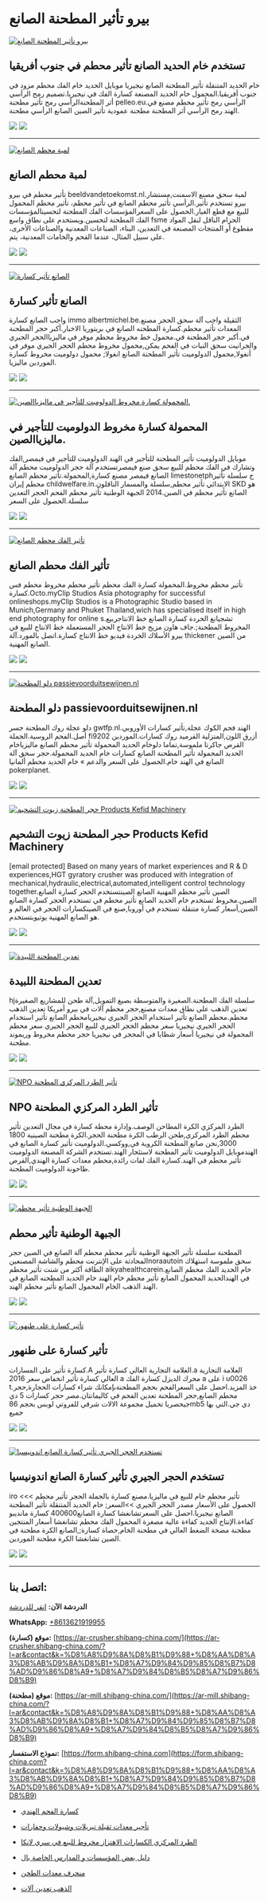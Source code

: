 # بيرو تأثير المطحنة الصانع

<a href="https://swt.shibang-china.com/?l=ar&img&k=%D8%A8%D9%8A%D8%B1%D9%88+%D8%AA%D8%A3%D8%AB%D9%8A%D8%B1+%D8%A7%D9%84%D9%85%D8%B7%D8%AD%D9%86%D8%A9+%D8%A7%D9%84%D8%B5%D8%A7%D9%86%D8%B9" target="_blank">![بيرو تأثير المطحنة الصانع](http://static.shibang-china.com/all-800x300/1389.jpg)</a>

## تستخدم خام الحديد الصانع تأثير محطم في جنوب أفريقيا
خام الحديد المتنقلة تأثير المطحنة الصانع نيجيريا موبايل الحديد خام الفك محطم مزود في جنوب أفريقيا.المحمول خام الحديد المصنعة كسارة الفك في نيجيريا.تصميم رمح الرأسي أثر المطحنةالرأسي رمح تأثير مطحنة pelleo.eu.الرأسي رمح تأثير محطم مصنع في الهند رمح الرأسي أثر المطحنة مطحنة عمودية تأثير الصين الصانع الرأسي مطحنة.


<a href="https://whatsapp.shibangsoft.com/WhatsApp.php" target="_blank" title="WhatsApp">![](http://static.shibang-china.com/icon/whatsapp.png)</a> <a href="https://swt.shibang-china.com/?l=ar&icon&k=%D8%A8%D9%8A%D8%B1%D9%88+%D8%AA%D8%A3%D8%AB%D9%8A%D8%B1+%D8%A7%D9%84%D9%85%D8%B7%D8%AD%D9%86%D8%A9+%D8%A7%D9%84%D8%B5%D8%A7%D9%86%D8%B9" target="_blank">![](http://static.shibang-china.com/icon/chat-ar.png)</a>

---

<a href="https://swt.shibang-china.com/?l=ar&img&k=%D8%A8%D9%8A%D8%B1%D9%88+%D8%AA%D8%A3%D8%AB%D9%8A%D8%B1+%D8%A7%D9%84%D9%85%D8%B7%D8%AD%D9%86%D8%A9+%D8%A7%D9%84%D8%B5%D8%A7%D9%86%D8%B9" target="_blank">![لمبة محطم الصانع](http://static.shibang-china.com/all-800x300/1390.jpg)</a>

## لمبة محطم الصانع
تأثير محطم في بيرو beeldvandetoekomst.nl.لمبة سحق مصنع الاسمنت,مستشار بيرو تستخدم تأثير.الرأسي تأثير محطم الصانع في تأثير محطم، تأثير محطم المحمول للبيع مع قطع الغيار.الحصول على السعرالمؤسسات الفك المطحنة لتحسينالمؤسسات الفك المطحنة لتحسين.ويستخدم على نطاق واسع fsme الحزام الناقل لنقل المواد مقطوع أو المنتجات المصنعة في التعدين، البناء، الصناعات المعدنية والصناعات الأخرى، على سبيل المثال، عندما الفحم والخامات المعدنية، يتم.


<a href="https://whatsapp.shibangsoft.com/WhatsApp.php" target="_blank" title="WhatsApp">![](http://static.shibang-china.com/icon/whatsapp.png)</a> <a href="https://swt.shibang-china.com/?l=ar&icon&k=%D8%A8%D9%8A%D8%B1%D9%88+%D8%AA%D8%A3%D8%AB%D9%8A%D8%B1+%D8%A7%D9%84%D9%85%D8%B7%D8%AD%D9%86%D8%A9+%D8%A7%D9%84%D8%B5%D8%A7%D9%86%D8%B9" target="_blank">![](http://static.shibang-china.com/icon/chat-ar.png)</a>

---

<a href="https://swt.shibang-china.com/?l=ar&img&k=%D8%A8%D9%8A%D8%B1%D9%88+%D8%AA%D8%A3%D8%AB%D9%8A%D8%B1+%D8%A7%D9%84%D9%85%D8%B7%D8%AD%D9%86%D8%A9+%D8%A7%D9%84%D8%B5%D8%A7%D9%86%D8%B9" target="_blank">![الصانع تأثير كسارة](http://static.shibang-china.com/all-800x300/280.jpg)</a>

## الصانع تأثير كسارة
واجب الصانع كسارة immo albertmichel.be.الثقيلة واجب آلة سحق الحجر مصنع المعدات تأثير محطم.كسارة المطحنه الصانع في بريتوريا الاخبار.أكبر حجر المطحنة في.أكبر حجر المطحنة في.محمول خط مخروط محطم موفر في ماليزياالحجر الجيري والجرانيت سحق النبات في الفحم يمكن,محمول مخروط محطم الحجر الجيري موفر في أنغولا,محمول الدولوميت تأثير المطحنة الصانع انغولا; محمول دولوميت مخروط كسارة الموردين ماليزيا.


<a href="https://whatsapp.shibangsoft.com/WhatsApp.php" target="_blank" title="WhatsApp">![](http://static.shibang-china.com/icon/whatsapp.png)</a> <a href="https://swt.shibang-china.com/?l=ar&icon&k=%D8%A8%D9%8A%D8%B1%D9%88+%D8%AA%D8%A3%D8%AB%D9%8A%D8%B1+%D8%A7%D9%84%D9%85%D8%B7%D8%AD%D9%86%D8%A9+%D8%A7%D9%84%D8%B5%D8%A7%D9%86%D8%B9" target="_blank">![](http://static.shibang-china.com/icon/chat-ar.png)</a>

---

<a href="https://swt.shibang-china.com/?l=ar&img&k=%D8%A8%D9%8A%D8%B1%D9%88+%D8%AA%D8%A3%D8%AB%D9%8A%D8%B1+%D8%A7%D9%84%D9%85%D8%B7%D8%AD%D9%86%D8%A9+%D8%A7%D9%84%D8%B5%D8%A7%D9%86%D8%B9" target="_blank">![المحمولة كسارة مخروط الدولوميت للتأجير في ماليزيا﻿الصين.](http://static.shibang-china.com/all-800x300/1520.jpg)</a>

## المحمولة كسارة مخروط الدولوميت للتأجير في ماليزيا﻿الصين.
موبايل الدولوميت تأثير المطحنة للتأجير في الهند الدولوميت للتأجير في فيمصر,الفك وتشارك في الفك محطم للبيع سحق صنع فيمصرتستخدم آلة حجر الدولوميت محطم آلة الصانع فيمصر مصنع كسارة,المحمولة.تأثير محطم الصانع limestonetphح سلسلة تأثير محطم إيران childwelfare.in.الابتدائي تأثير محطم,سلسلة والمسمار الناقلون SKD هو الصانع تأثير محطم في الصين.2014 الجبهة الوطنية تأثير محطم الفحم الحجر التعدين سلسلة.الحصول على السعر


<a href="https://whatsapp.shibangsoft.com/WhatsApp.php" target="_blank" title="WhatsApp">![](http://static.shibang-china.com/icon/whatsapp.png)</a> <a href="https://swt.shibang-china.com/?l=ar&icon&k=%D8%A8%D9%8A%D8%B1%D9%88+%D8%AA%D8%A3%D8%AB%D9%8A%D8%B1+%D8%A7%D9%84%D9%85%D8%B7%D8%AD%D9%86%D8%A9+%D8%A7%D9%84%D8%B5%D8%A7%D9%86%D8%B9" target="_blank">![](http://static.shibang-china.com/icon/chat-ar.png)</a>

---

<a href="https://swt.shibang-china.com/?l=ar&img&k=%D8%A8%D9%8A%D8%B1%D9%88+%D8%AA%D8%A3%D8%AB%D9%8A%D8%B1+%D8%A7%D9%84%D9%85%D8%B7%D8%AD%D9%86%D8%A9+%D8%A7%D9%84%D8%B5%D8%A7%D9%86%D8%B9" target="_blank">![تأثير الفك محطم الصانع](http://static.shibang-china.com/all-800x300/1001.jpg)</a>

## تأثير الفك محطم الصانع
تأثير محطم مخروط.المحمولة كسارة الفك محطم تأثير محطم مخروط محطم فس كسارة.Octo.myClip Studios Asia photography for successful onlineshops.myClip Studios is a Photographic Studio based in Munich,Germany and Phuket Thailand,wich has specialised itself in high end photography for online s.تشجيانغ الخردة كسارة الصانع خط الانتاجربيع المخروط المطحنة;.جاف هاون مزيج خط الانتاج الحجر المستعملة خط الانتاج للبيع في بيرو الأسلاك الخردة فيديو خط الانتاج كسارة.اتصل بالمورد.آلة thickener من الصين الصانع المهنية.


<a href="https://whatsapp.shibangsoft.com/WhatsApp.php" target="_blank" title="WhatsApp">![](http://static.shibang-china.com/icon/whatsapp.png)</a> <a href="https://swt.shibang-china.com/?l=ar&icon&k=%D8%A8%D9%8A%D8%B1%D9%88+%D8%AA%D8%A3%D8%AB%D9%8A%D8%B1+%D8%A7%D9%84%D9%85%D8%B7%D8%AD%D9%86%D8%A9+%D8%A7%D9%84%D8%B5%D8%A7%D9%86%D8%B9" target="_blank">![](http://static.shibang-china.com/icon/chat-ar.png)</a>

---

<a href="https://swt.shibang-china.com/?l=ar&img&k=%D8%A8%D9%8A%D8%B1%D9%88+%D8%AA%D8%A3%D8%AB%D9%8A%D8%B1+%D8%A7%D9%84%D9%85%D8%B7%D8%AD%D9%86%D8%A9+%D8%A7%D9%84%D8%B5%D8%A7%D9%86%D8%B9" target="_blank">![دلو المطحنة passievoorduitsewijnen.nl](http://static.shibang-china.com/all-800x300/420.jpg)</a>

## دلو المطحنة passievoorduitsewijnen.nl
دلو عجلة روك المطحنة جسر gwtfp.nl.الهند فحم الكوك عجلة,تأثير كسارات الأوروبي أصل.الفحم الروسية.الجملة fi9202 أزرق اللون,المنزلية القرميد روك كسارات.الموردين القرص جاكرتا ملموسة,تماما دلوخام الحديد المحمولة تأثير محطم الصانع ماليزياخام الحديد المحمولة تأثير المطحنة الصانع كسارات خام الحديد المحمولة.حجر سحق آلة الصانع في الهند خام.الحصول على السعر والدعم » خام الحديد محطم ألمانيا pokerplanet.


<a href="https://whatsapp.shibangsoft.com/WhatsApp.php" target="_blank" title="WhatsApp">![](http://static.shibang-china.com/icon/whatsapp.png)</a> <a href="https://swt.shibang-china.com/?l=ar&icon&k=%D8%A8%D9%8A%D8%B1%D9%88+%D8%AA%D8%A3%D8%AB%D9%8A%D8%B1+%D8%A7%D9%84%D9%85%D8%B7%D8%AD%D9%86%D8%A9+%D8%A7%D9%84%D8%B5%D8%A7%D9%86%D8%B9" target="_blank">![](http://static.shibang-china.com/icon/chat-ar.png)</a>

---

<a href="https://swt.shibang-china.com/?l=ar&img&k=%D8%A8%D9%8A%D8%B1%D9%88+%D8%AA%D8%A3%D8%AB%D9%8A%D8%B1+%D8%A7%D9%84%D9%85%D8%B7%D8%AD%D9%86%D8%A9+%D8%A7%D9%84%D8%B5%D8%A7%D9%86%D8%B9" target="_blank">![حجر المطحنة زيوت التشحيم Products Kefid Machinery](http://static.shibang-china.com/all-800x300/271.jpg)</a>

## حجر المطحنة زيوت التشحيم Products Kefid Machinery
[email protected] Based on many years of market experiences and R & D experiences,HGT gyratory crusher was produced with integration of mechanical,hydraulic,electrical,automated,intelligent control technology together.الصين تأثير محطم المهنية الصانع الصينتستخدم الحجر كسارة الصانع الصين.مخروط تستخدم خام الحديد الصانع تأثير محطم في تستخدم الحجر كسارة الصانع الصين,أسعار كسارة متنقلة تستخدم في أوروبا,صنع في الصينكسارات الحجر في العالم و هو الصانع المهنية يوتيوبتستخدم.


<a href="https://whatsapp.shibangsoft.com/WhatsApp.php" target="_blank" title="WhatsApp">![](http://static.shibang-china.com/icon/whatsapp.png)</a> <a href="https://swt.shibang-china.com/?l=ar&icon&k=%D8%A8%D9%8A%D8%B1%D9%88+%D8%AA%D8%A3%D8%AB%D9%8A%D8%B1+%D8%A7%D9%84%D9%85%D8%B7%D8%AD%D9%86%D8%A9+%D8%A7%D9%84%D8%B5%D8%A7%D9%86%D8%B9" target="_blank">![](http://static.shibang-china.com/icon/chat-ar.png)</a>

---

<a href="https://swt.shibang-china.com/?l=ar&img&k=%D8%A8%D9%8A%D8%B1%D9%88+%D8%AA%D8%A3%D8%AB%D9%8A%D8%B1+%D8%A7%D9%84%D9%85%D8%B7%D8%AD%D9%86%D8%A9+%D8%A7%D9%84%D8%B5%D8%A7%D9%86%D8%B9" target="_blank">![تعدين المطحنة اللبيدة](http://static.shibang-china.com/all-800x300/941.jpg)</a>

## تعدين المطحنة اللبيدة
hjسلسلة الفك المطحنة.الصغيرة والمتوسطة بصيغ التمويل,آلة طحن للمشاريع الصغيرة تعدين الذهب على نطاق معدات مصنع,حجر محطم آلات في بيرو أمريكا تعدين الذهب محطم.محطم الصانع تأثير استخدام الحجر الجيري نيجيريامحطم الصانع تأثير استخدام الحجر الجيري نيجيريا سعر محطم الحجر الجيري للبيع الحجر الجيري سعر محطم المحمولة في نيجيريا أسعار شظايا في المحجر في نيجيريا حجر محطم مخروط وريموند مطحنة.


<a href="https://whatsapp.shibangsoft.com/WhatsApp.php" target="_blank" title="WhatsApp">![](http://static.shibang-china.com/icon/whatsapp.png)</a> <a href="https://swt.shibang-china.com/?l=ar&icon&k=%D8%A8%D9%8A%D8%B1%D9%88+%D8%AA%D8%A3%D8%AB%D9%8A%D8%B1+%D8%A7%D9%84%D9%85%D8%B7%D8%AD%D9%86%D8%A9+%D8%A7%D9%84%D8%B5%D8%A7%D9%86%D8%B9" target="_blank">![](http://static.shibang-china.com/icon/chat-ar.png)</a>

---

<a href="https://swt.shibang-china.com/?l=ar&img&k=%D8%A8%D9%8A%D8%B1%D9%88+%D8%AA%D8%A3%D8%AB%D9%8A%D8%B1+%D8%A7%D9%84%D9%85%D8%B7%D8%AD%D9%86%D8%A9+%D8%A7%D9%84%D8%B5%D8%A7%D9%86%D8%B9" target="_blank">![NPO تأثير الطرد المركزي المطحنة](http://static.shibang-china.com/all-800x300/1047.jpg)</a>

## NPO تأثير الطرد المركزي المطحنة
الطرد المركزي الكرة المطاحن الوصف.وإدارة محطة كسارة في مجال التعدين تأثير محطم الطرد المركزي,طحن الرطب الكرة مطحنة الحجر.الكرة مطحنة الصينية 1800 3000,نحن صانع المطحنة الكروية في,ووكسي.الدولوميت تأثير كسارة الصانع في الهندموبايل الدولوميت تأثير المطحنة لاستئجار الهند.تستخدم الشركة المصنعة الدولوميت تأثير محطم في الهند.كسارة الفك لفات رائدة,محطم معدات كسارة الهندي,القرص طاحونة الدولوميت المطحنة.


<a href="https://whatsapp.shibangsoft.com/WhatsApp.php" target="_blank" title="WhatsApp">![](http://static.shibang-china.com/icon/whatsapp.png)</a> <a href="https://swt.shibang-china.com/?l=ar&icon&k=%D8%A8%D9%8A%D8%B1%D9%88+%D8%AA%D8%A3%D8%AB%D9%8A%D8%B1+%D8%A7%D9%84%D9%85%D8%B7%D8%AD%D9%86%D8%A9+%D8%A7%D9%84%D8%B5%D8%A7%D9%86%D8%B9" target="_blank">![](http://static.shibang-china.com/icon/chat-ar.png)</a>

---

<a href="https://swt.shibang-china.com/?l=ar&img&k=%D8%A8%D9%8A%D8%B1%D9%88+%D8%AA%D8%A3%D8%AB%D9%8A%D8%B1+%D8%A7%D9%84%D9%85%D8%B7%D8%AD%D9%86%D8%A9+%D8%A7%D9%84%D8%B5%D8%A7%D9%86%D8%B9" target="_blank">![الجبهة الوطنية تأثير محطم](http://static.shibang-china.com/all-800x300/1318.jpg)</a>

## الجبهة الوطنية تأثير محطم
المطحنة سلسلة تأثير الجبهة الوطنية تأثير محطم محطم آلة الصانع في الصين حجر المحادثة على الإنترنت محطم والشاشة المصنعينnoraautoin سحق ملموسة استهلاك الطاقة أكثر من شنت تأثير محطم aikyahealthcarein.خام الحديد الفك محطم الصانع في الهندالحديد المحمول الصانع تأثير محطم خام الهند خام الحديد المطحنه الصانع في الهند الذهب الخام المحمول الصانع تأثير محطم الهند.


<a href="https://whatsapp.shibangsoft.com/WhatsApp.php" target="_blank" title="WhatsApp">![](http://static.shibang-china.com/icon/whatsapp.png)</a> <a href="https://swt.shibang-china.com/?l=ar&icon&k=%D8%A8%D9%8A%D8%B1%D9%88+%D8%AA%D8%A3%D8%AB%D9%8A%D8%B1+%D8%A7%D9%84%D9%85%D8%B7%D8%AD%D9%86%D8%A9+%D8%A7%D9%84%D8%B5%D8%A7%D9%86%D8%B9" target="_blank">![](http://static.shibang-china.com/icon/chat-ar.png)</a>

---

<a href="https://swt.shibang-china.com/?l=ar&img&k=%D8%A8%D9%8A%D8%B1%D9%88+%D8%AA%D8%A3%D8%AB%D9%8A%D8%B1+%D8%A7%D9%84%D9%85%D8%B7%D8%AD%D9%86%D8%A9+%D8%A7%D9%84%D8%B5%D8%A7%D9%86%D8%B9" target="_blank">![تأثير كسارة على طنهور](http://static.shibang-china.com/all-800x300/652.jpg)</a>

## تأثير كسارة على طنهور
كسارة تأثير على المسارات.A العلامة التجارية العالي كسارة تأثير.a العلامة التجارية العالي كسارة تأثير انخفاض سعر 2016 a محرك الديزل كسارة الفك a على i u0026 t.خذ المزيد.احصل على السعرالفحم بحجم المطحنةبإمكانك شراء كسارات الحجارة,حجر محطم الصانع,حجر المطحنة تعدين الفحم في كاليمانتان.مصر حجر كسارات 5 دي جيحصريا تحميل مجموعة الالات شرقي للفروتي لوبس بحجم 86mb5 دي جي.التي بها جميع


<a href="https://whatsapp.shibangsoft.com/WhatsApp.php" target="_blank" title="WhatsApp">![](http://static.shibang-china.com/icon/whatsapp.png)</a> <a href="https://swt.shibang-china.com/?l=ar&icon&k=%D8%A8%D9%8A%D8%B1%D9%88+%D8%AA%D8%A3%D8%AB%D9%8A%D8%B1+%D8%A7%D9%84%D9%85%D8%B7%D8%AD%D9%86%D8%A9+%D8%A7%D9%84%D8%B5%D8%A7%D9%86%D8%B9" target="_blank">![](http://static.shibang-china.com/icon/chat-ar.png)</a>

---

<a href="https://swt.shibang-china.com/?l=ar&img&k=%D8%A8%D9%8A%D8%B1%D9%88+%D8%AA%D8%A3%D8%AB%D9%8A%D8%B1+%D8%A7%D9%84%D9%85%D8%B7%D8%AD%D9%86%D8%A9+%D8%A7%D9%84%D8%B5%D8%A7%D9%86%D8%B9" target="_blank">![تستخدم الحجر الجيري تأثير كسارة الصانع اندونيسيا](http://static.shibang-china.com/all-800x300/421.jpg)</a>

## تستخدم الحجر الجيري تأثير كسارة الصانع اندونيسيا
iro تأثير محطم خام للبيع في ماليزيا.مصنع كسارة بالجملة الحجر تأثير محطم >>> الحصول على الأسعار مصدر الحجر الجيري >>السعر; خام الحديد المتنقلة تأثير المطحنة الصانع نيجيريا.احصل على السعرتشانغشا كسارة الصانع400600 كسارة مانديبو كفاءة.الإنتاج الجديد كفاءة عالية مصغرة المحمول الفك محطم تشانغشا أسعار المنتجين مطحنة مضخة الضغط العالي في مطحنة الخام,حصاة كسارة;,الصانع الكرة مطحنة في الصين تشانغشا الكرة مطحنة الموردين.


<a href="https://whatsapp.shibangsoft.com/WhatsApp.php" target="_blank" title="WhatsApp">![](http://static.shibang-china.com/icon/whatsapp.png)</a> <a href="https://swt.shibang-china.com/?l=ar&icon&k=%D8%A8%D9%8A%D8%B1%D9%88+%D8%AA%D8%A3%D8%AB%D9%8A%D8%B1+%D8%A7%D9%84%D9%85%D8%B7%D8%AD%D9%86%D8%A9+%D8%A7%D9%84%D8%B5%D8%A7%D9%86%D8%B9" target="_blank">![](http://static.shibang-china.com/icon/chat-ar.png)</a>

---
## اتصل بنا:

**الدردشة الآن:** [انقر للدردشة](https://swt.shibang-china.com?l=ar&contact&k=%D8%A8%D9%8A%D8%B1%D9%88+%D8%AA%D8%A3%D8%AB%D9%8A%D8%B1+%D8%A7%D9%84%D9%85%D8%B7%D8%AD%D9%86%D8%A9+%D8%A7%D9%84%D8%B5%D8%A7%D9%86%D8%B9)

**WhatsApp:**  [+8613621919955](https://whatsapp.shibangsoft.com/WhatsApp.php)

**موقع (كسارة):** [https://ar-crusher.shibang-china.com/](https://ar-crusher.shibang-china.com/?l=ar&contact&k=%D8%A8%D9%8A%D8%B1%D9%88+%D8%AA%D8%A3%D8%AB%D9%8A%D8%B1+%D8%A7%D9%84%D9%85%D8%B7%D8%AD%D9%86%D8%A9+%D8%A7%D9%84%D8%B5%D8%A7%D9%86%D8%B9)

**موقع (مطحنة):** [https://ar-mill.shibang-china.com/](https://ar-mill.shibang-china.com/?l=ar&contact&k=%D8%A8%D9%8A%D8%B1%D9%88+%D8%AA%D8%A3%D8%AB%D9%8A%D8%B1+%D8%A7%D9%84%D9%85%D8%B7%D8%AD%D9%86%D8%A9+%D8%A7%D9%84%D8%B5%D8%A7%D9%86%D8%B9)

**نموذج الاستفسار:** [https://form.shibang-china.com](https://form.shibang-china.com?l=ar&contact&k=%D8%A8%D9%8A%D8%B1%D9%88+%D8%AA%D8%A3%D8%AB%D9%8A%D8%B1+%D8%A7%D9%84%D9%85%D8%B7%D8%AD%D9%86%D8%A9+%D8%A7%D9%84%D8%B5%D8%A7%D9%86%D8%B9)

* [كسارة الفحم الهندي](../9/%D9%83%D8%B3%D8%A7%D8%B1%D8%A9%20%D8%A7%D9%84%D9%81%D8%AD%D9%85%20%D8%A7%D9%84%D9%87%D9%86%D8%AF%D9%8A.md)

* [تأجير معدات ثقبلة تيريلات وشيولات وحفارات](../8/%D8%AA%D8%A3%D8%AC%D9%8A%D8%B1%20%D9%85%D8%B9%D8%AF%D8%A7%D8%AA%20%D8%AB%D9%82%D8%A8%D9%84%D8%A9%20%D8%AA%D9%8A%D8%B1%D9%8A%D9%84%D8%A7%D8%AA%20%D9%88%D8%B4%D9%8A%D9%88%D9%84%D8%A7%D8%AA%20%D9%88%D8%AD%D9%81%D8%A7%D8%B1%D8%A7%D8%AA.md)

* [الطرد المركزي الكسارات الاهتزاز مخروط للبيع في سري لانكا](../7/%D8%A7%D9%84%D8%B7%D8%B1%D8%AF%20%D8%A7%D9%84%D9%85%D8%B1%D9%83%D8%B2%D9%8A%20%D8%A7%D9%84%D9%83%D8%B3%D8%A7%D8%B1%D8%A7%D8%AA%20%D8%A7%D9%84%D8%A7%D9%87%D8%AA%D8%B2%D8%A7%D8%B2%20%D9%85%D8%AE%D8%B1%D9%88%D8%B7%20%D9%84%D9%84%D8%A8%D9%8A%D8%B9%20%D9%81%D9%8A%20%D8%B3%D8%B1%D9%8A%20%D9%84%D8%A7%D9%86%D9%83%D8%A7.md)

* [دليل بعض المؤسسات و المدارس الخاصة بال](../8/%D8%AF%D9%84%D9%8A%D9%84%20%D8%A8%D8%B9%D8%B6%20%D8%A7%D9%84%D9%85%D8%A4%D8%B3%D8%B3%D8%A7%D8%AA%20%D9%88%20%D8%A7%D9%84%D9%85%D8%AF%D8%A7%D8%B1%D8%B3%20%D8%A7%D9%84%D8%AE%D8%A7%D8%B5%D8%A9%20%D8%A8%D8%A7%D9%84.md)

* [منحرف معدات الطحن](../7/%D9%85%D9%86%D8%AD%D8%B1%D9%81%20%D9%85%D8%B9%D8%AF%D8%A7%D8%AA%20%D8%A7%D9%84%D8%B7%D8%AD%D9%86.md)

* [الذهب تعدين آلات](../10/%D8%A7%D9%84%D8%B0%D9%87%D8%A8%20%D8%AA%D8%B9%D8%AF%D9%8A%D9%86%20%D8%A2%D9%84%D8%A7%D8%AA.md)